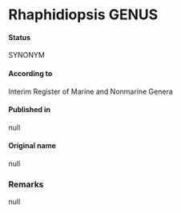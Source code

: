 Rhaphidiopsis GENUS
=======

#### Status
SYNONYM

#### According to
Interim Register of Marine and Nonmarine Genera

#### Published in
null

#### Original name
null

### Remarks
null